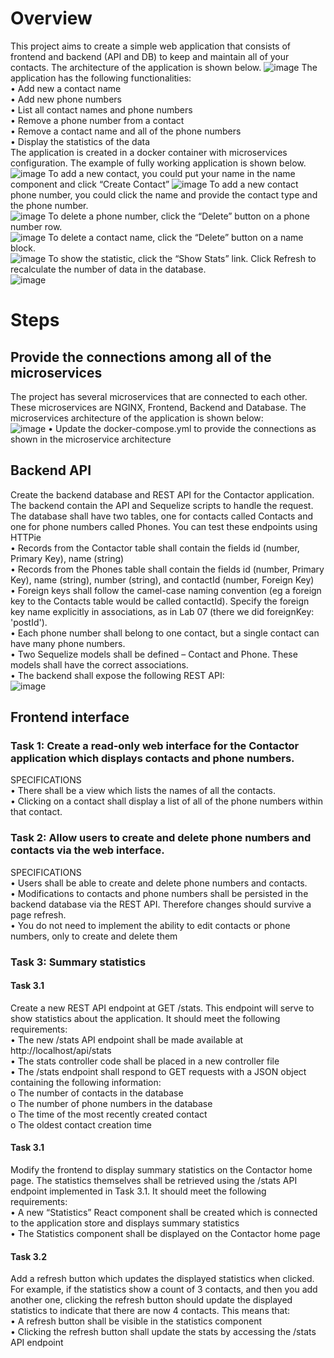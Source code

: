 # Overview  
This project aims to create a simple web application that consists of frontend and backend (API and DB) to keep and maintain all of your contacts. The architecture of the application is shown below.
![image](https://github.com/user-attachments/assets/eb039d67-f530-4926-9ebb-3818ce51d478)
The application has the following functionalities:  
•	Add new a contact name  
•	Add new phone numbers  
•	List all contact names and phone numbers  
•	Remove a phone number from a contact  
•	Remove a contact name and all of the phone numbers  
•	Display the statistics of the data  
The application is created in a docker container with microservices configuration. The example of fully working application is shown below.  
![image](https://github.com/user-attachments/assets/5f3ec617-b353-475e-a4ab-134b9b1b4cc1)
To add a new contact, you could put your name in the name component and click “Create Contact”
![image](https://github.com/user-attachments/assets/32be4293-17d3-42e3-b87c-5d61db453d19)
To add a new contact phone number, you could click the name and provide the contact type and the phone number.  
![image](https://github.com/user-attachments/assets/02342129-1eec-4a8a-905f-0889969cabf4)
To delete a phone number, click the “Delete” button on a phone number row.  
![image](https://github.com/user-attachments/assets/37c1c469-c21f-440d-a561-aef1f5471296)
To delete a contact name, click the “Delete” button on a name block.  
![image](https://github.com/user-attachments/assets/4642f1e4-090d-42a8-acc9-49749d30e396)
To show the statistic, click the “Show Stats” link. Click Refresh to recalculate the number of data in the database.  
![image](https://github.com/user-attachments/assets/420fef48-864f-4b23-bb7d-ad0f000e56c1)
# Steps
## Provide the connections among all of the microservices
The project has several microservices that are connected to each other. These microservices are NGINX, Frontend, Backend and Database. The microservices architecture of the application is shown below:  
![image](https://github.com/user-attachments/assets/bee7d442-1a29-46b9-b97d-b69a7511e301)
•	Update the docker-compose.yml to provide the connections as shown in the microservice architecture  
## Backend API
Create the backend database and REST API for the Contactor application. The backend contain the API and Sequelize scripts to handle the request.  
The database shall have two tables, one for contacts called Contacts and one for phone numbers called Phones. You can test these endpoints using HTTPie  
•	Records from the Contactor table shall contain the fields id (number, Primary Key), name (string)  
•	Records from the Phones table shall contain the fields id (number, Primary Key), name (string), number (string), and contactId (number, Foreign Key)  
•	Foreign keys shall follow the camel-case naming convention (eg a foreign key to the Contacts table would be called contactId). Specify the foreign key name explicitly in associations, as in Lab 07 (there we did foreignKey: 'postId').  
•	Each phone number shall belong to one contact, but a single contact can have many phone numbers.  
•	Two Sequelize models shall be defined – Contact and Phone. These models shall have the correct associations.  
•	The backend shall expose the following REST API:  
![image](https://github.com/user-attachments/assets/747d528a-3eac-46ee-bffc-f6e35d0a9fa7)
## Frontend interface
### Task 1: Create a read-only web interface for the Contactor application which displays contacts and phone numbers. 
SPECIFICATIONS  
•	There shall be a view which lists the names of all the contacts.  
•	Clicking on a contact shall display a list of all of the phone numbers within that contact.  
### Task 2: Allow users to create and delete phone numbers and contacts via the web interface.  
SPECIFICATIONS  
•	Users shall be able to create and delete phone numbers and contacts.  
•	Modifications to contacts and phone numbers shall be persisted in the backend database via the REST API. Therefore changes should survive a page refresh.  
•	You do not need to implement the ability to edit contacts or phone numbers, only to create and delete them  
### Task 3: Summary statistics
#### Task 3.1
Create a new REST API endpoint at GET /stats. This endpoint will serve to show statistics about the application. It should meet the following requirements:  
•	The new /stats API endpoint shall be made available at http://localhost/api/stats  
•	The stats controller code shall be placed in a new controller file  
•	The /stats endpoint shall respond to GET requests with a JSON object containing the following information:  
o	The number of contacts in the database  
o	The number of phone numbers in the database  
o	The time of the most recently created contact  
o	The oldest contact creation time  
#### Task 3.1
Modify the frontend to display summary statistics on the Contactor home page. The statistics themselves shall be retrieved using the /stats API endpoint implemented in Task 3.1. It should meet the following requirements:  
•	A new “Statistics” React component shall be created which is connected to the application store and displays summary statistics  
•	The Statistics component shall be displayed on the Contactor home page  
#### Task 3.2
Add a refresh button which updates the displayed statistics when clicked.
For example, if the statistics show a count of 3 contacts, and then you add another one, clicking the refresh button should update the displayed statistics to indicate that there are now 4 contacts. This means that:  
•	A refresh button shall be visible in the statistics component  
•	Clicking the refresh button shall update the stats by accessing the /stats API endpoint  

